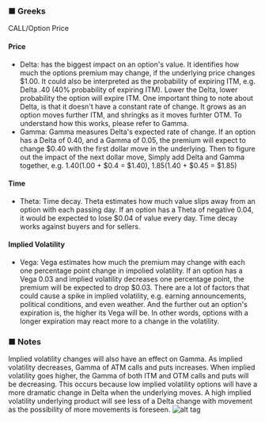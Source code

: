 ### ■ Greeks
CALL/Option Price
#### Price
- Delta: has the biggest impact on an option's value. It identifies how much the options premium may change, if the underlying price changes $1.00.
It could also be interpreted as the probability of expiring ITM, e.g. Delta .40 (40% probability of expiring ITM). Lower the Delta, lower probability the option will expire ITM.
One important thing to note about Delta, is that it doesn't have a constant rate of change. It grows as an option moves further ITM, and shringks as it moves furhter OTM. To understand how this works, please refer to Gamma.
- Gamma: Gamma measures Delta's expected rate of change. If an option has a Delta of 0.40, and a Gamma of 0.05, the premium will expect to change $0.40 with the first dollar move in the underlying. Then to figure out the impact of the next dollar move, Simply add Delta and Gamma together, e.g. $1.40 ($1.00 + $0.4 = $1.40), $1.85 ($1.40 + $0.45 = $1.85)

#### Time
- Theta: Time decay. Theta estimates how much value slips away from an option with each passing day. If an option has a Theta of negative 0.04, it would be expected to lose $0.04 of value every day. Time decay works against buyers and for sellers.

#### Implied Volatility
- Vega: Vega estimates how much the premium may change with each one percentage point change in impolied volatility. If an option has a Vega 0.03 and implied volatility decreases one percentage point, the premium will be expected to drop $0.03. There are a lot of factors that could cause a spike in implied volatility, e.g. earning announcements, political conditions, and even weather. And the further out an option's expiration is, the higher its Vega will be. In other words, options with a longer expiration may react more to a change in the volatility.
 
 ### ■ Notes
Implied volatility changes will also have an effect on Gamma. As implied volatility decreases, Gamma of ATM calls and puts increases. When implied volatility goes higher, the Gamma of both ITM and OTM calls and puts will be decreasing. This occurs because low implied volatility options will have a more dramatic change in Delta when the underlying moves. A high implied volatility underlying product will see less of a Delta change with movement as the possibility of more movements is foreseen.
![alt tag](/image/the_greeks.jpg)
